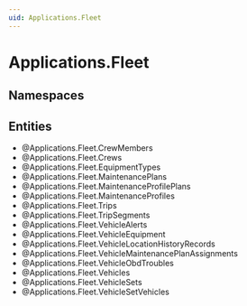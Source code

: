 ```yaml
---
uid: Applications.Fleet
---
```

# Applications.Fleet

## Namespaces

## Entities
- @Applications.Fleet.CrewMembers  
- @Applications.Fleet.Crews  
- @Applications.Fleet.EquipmentTypes  
- @Applications.Fleet.MaintenancePlans  
- @Applications.Fleet.MaintenanceProfilePlans  
- @Applications.Fleet.MaintenanceProfiles  
- @Applications.Fleet.Trips  
- @Applications.Fleet.TripSegments  
- @Applications.Fleet.VehicleAlerts  
- @Applications.Fleet.VehicleEquipment  
- @Applications.Fleet.VehicleLocationHistoryRecords  
- @Applications.Fleet.VehicleMaintenancePlanAssignments  
- @Applications.Fleet.VehicleObdTroubles  
- @Applications.Fleet.Vehicles  
- @Applications.Fleet.VehicleSets  
- @Applications.Fleet.VehicleSetVehicles  

